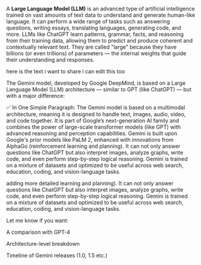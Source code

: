 A **Large Language Model (LLM)** is an advanced type of artificial intelligence trained on vast amounts of text data to understand and generate human-like language. It can perform a wide range of tasks such as answering questions, writing essays, translating languages, generating code, and more. LLMs like ChatGPT learn patterns, grammar, facts, and reasoning from their training data, allowing them to predict and produce coherent and contextually relevant text. They are called "large" because they have billions (or even trillions) of parameters — the internal weights that guide their understanding and responses.

here is the text i want to share
i can edit this too

The Gemini model, developed by Google DeepMind, is based on a Large Language Model (LLM) architecture — similar to GPT (like ChatGPT) — but with a major difference:

✅ In One Simple Paragraph:
The Gemini model is based on a multimodal architecture, meaning it is designed to handle text, images, audio, video, and code together. It is part of Google’s next-generation AI family and combines the power of large-scale transformer models (like GPT) with advanced reasoning and perception capabilities. Gemini is built upon Google's prior models like PaLM 2, enhanced with innovations from AlphaGo (reinforcement learning and planning). It can not only answer questions like ChatGPT but also interpret images, analyze graphs, write code, and even perform step-by-step logical reasoning. Gemini is trained on a mixture of datasets and optimized to be useful across web search, education, coding, and vision-language tasks.

adding more detailed
learning and planning). It can not only answer questions like ChatGPT but also interpret images, analyze graphs, write code, and even perform step-by-step logical reasoning. Gemini is trained on a mixture of datasets and optimized to be useful across web search, education, coding, and vision-language tasks.

Let me know if you want:

A comparison with GPT-4

Architecture-level breakdown

Timeline of Gemini releases (1.0, 1.5 etc.)
